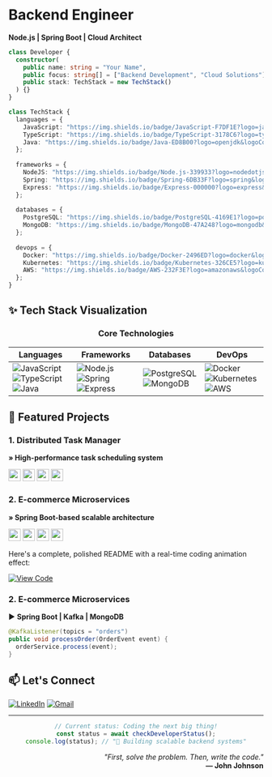 # **Backend Engineer**  
**Node.js | Spring Boot | Cloud Architect**  

```typescript
class Developer {
  constructor(
    public name: string = "Your Name",
    public focus: string[] = ["Backend Development", "Cloud Solutions"],
    public stack: TechStack = new TechStack()
  ) {}
}

class TechStack {
  languages = {
    JavaScript: "https://img.shields.io/badge/JavaScript-F7DF1E?logo=javascript&logoColor=black",
    TypeScript: "https://img.shields.io/badge/TypeScript-3178C6?logo=typescript&logoColor=white",
    Java: "https://img.shields.io/badge/Java-ED8B00?logo=openjdk&logoColor=white"
  };
  
  frameworks = {
    NodeJS: "https://img.shields.io/badge/Node.js-339933?logo=nodedotjs&logoColor=white",
    Spring: "https://img.shields.io/badge/Spring-6DB33F?logo=spring&logoColor=white",
    Express: "https://img.shields.io/badge/Express-000000?logo=express&logoColor=white"
  };
  
  databases = {
    PostgreSQL: "https://img.shields.io/badge/PostgreSQL-4169E1?logo=postgresql&logoColor=white",
    MongoDB: "https://img.shields.io/badge/MongoDB-47A248?logo=mongodb&logoColor=white"
  };
  
  devops = {
    Docker: "https://img.shields.io/badge/Docker-2496ED?logo=docker&logoColor=white",
    Kubernetes: "https://img.shields.io/badge/Kubernetes-326CE5?logo=kubernetes&logoColor=white",
    AWS: "https://img.shields.io/badge/AWS-232F3E?logo=amazonaws&logoColor=white"
  };
}
```

## **✨ Tech Stack Visualization**

<div align="center">

### **Core Technologies**
| Languages | Frameworks | Databases | DevOps |
|-----------|------------|-----------|--------|
| ![JavaScript](https://img.shields.io/badge/JavaScript-F7DF1E?logo=javascript&logoColor=black) ![TypeScript](https://img.shields.io/badge/TypeScript-3178C6?logo=typescript&logoColor=white) ![Java](https://img.shields.io/badge/Java-ED8B00?logo=openjdk&logoColor=white) | ![Node.js](https://img.shields.io/badge/Node.js-339933?logo=nodedotjs&logoColor=white) ![Spring](https://img.shields.io/badge/Spring-6DB33F?logo=spring&logoColor=white) ![Express](https://img.shields.io/badge/Express-000000?logo=express&logoColor=white) | ![PostgreSQL](https://img.shields.io/badge/PostgreSQL-4169E1?logo=postgresql&logoColor=white) ![MongoDB](https://img.shields.io/badge/MongoDB-47A248?logo=mongodb&logoColor=white) | ![Docker](https://img.shields.io/badge/Docker-2496ED?logo=docker&logoColor=white) ![Kubernetes](https://img.shields.io/badge/Kubernetes-326CE5?logo=kubernetes&logoColor=white) ![AWS](https://img.shields.io/badge/AWS-232F3E?logo=amazonaws&logoColor=white) |

</div>

## **🚀 Featured Projects**

### **1. Distributed Task Manager**  
**» High-performance task scheduling system**  
<div>
  <img src="https://img.shields.io/badge/-Node.js-339933" height="24">
  <img src="https://img.shields.io/badge/-TypeScript-3178C6" height="24">
  <img src="https://img.shields.io/badge/-RabbitMQ-FF6600" height="24">
  <img src="https://img.shields.io/badge/-PostgreSQL-4169E1" height="24">
</div>

### **2. E-commerce Microservices**  
**» Spring Boot-based scalable architecture**  
<div>
  <img src="https://img.shields.io/badge/-Spring_Boot-6DB33F" height="24">
  <img src="https://img.shields.io/badge/-Kafka-231F20" height="24">
  <img src="https://img.shields.io/badge/-MongoDB-47A248" height="24">
  <img src="https://img.shields.io/badge/-Docker-2496ED" height="24">
</div>

Here's a complete, polished README with a real-time coding animation effect:


[![View Code](https://img.shields.io/badge/-Repository-181717?logo=github)](https://github.com/yourrepo)

### **2. E-commerce Microservices**  
▶ **Spring Boot | Kafka | MongoDB**  
```java
@KafkaListener(topics = "orders")
public void processOrder(OrderEvent event) {
  orderService.process(event); 
}
```

## **📫 Let's Connect**

[![LinkedIn](https://img.shields.io/badge/LinkedIn-0A66C2?style=for-the-badge&logo=linkedin&logoColor=white)](https://www.linkedin.com/in/robertosilva42/)
[![Gmail](https://img.shields.io/badge/Gmail-EA4335?style=for-the-badge&logo=gmail&logoColor=white)](mailto:threelines.fivelines42@gmail.com)

---

<div align="center">
  
```javascript
// Current status: Coding the next big thing!
const status = await checkDeveloperStatus();
console.log(status); // "🚀 Building scalable backend systems"
```
  
</div>


<div align="right">

_"First, solve the problem. Then, write the code."_  
**— John Johnson**

</div>
